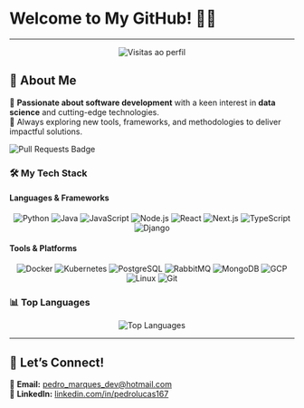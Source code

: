
# Welcome to My GitHub! 👋🚀
---
<p align="center">
  <img src="https://komarev.com/ghpvc/?username=pedrolucas167" alt="Visitas ao perfil" />
</p>

## 🌟 About Me
🎯 **Passionate about software development** with a keen interest in **data science** and cutting-edge technologies.  
🚀 Always exploring new tools, frameworks, and methodologies to deliver impactful solutions.

<img src="https://camo.githubusercontent.com/009b73ad1f46a14319bdb25d9f598942c680331c733ade9fd4bf3e89ac94a6eb/68747470733a2f2f696d672e736869656c64732e696f2f6769746875622f6973737565732d70722f6e66746b6e696768742f756e697377617076332d636f6465" alt="Pull Requests Badge" data-canonical-src="https://img.shields.io/github/issues-pr/nftknight/uniswapv3-code" style="max-width: 100%;">

### 🛠️ My Tech Stack
#### **Languages & Frameworks**  
<p align="center">
  <img src="https://img.shields.io/badge/Python-3776AB?style=for-the-badge&logo=python&logoColor=white" alt="Python" />
  <img src="https://img.shields.io/badge/Java-007396?style=for-the-badge&logo=java&logoColor=white" alt="Java" />
  <img src="https://img.shields.io/badge/JavaScript-F7DF1E?style=for-the-badge&logo=javascript&logoColor=black" alt="JavaScript" />
  <img src="https://img.shields.io/badge/Node.js-339933?style=for-the-badge&logo=nodedotjs&logoColor=white" alt="Node.js" />
  <img src="https://img.shields.io/badge/React-61DAFB?style=for-the-badge&logo=react&logoColor=black" alt="React" />
  <img src="https://img.shields.io/badge/Next.js-000000?style=for-the-badge&logo=nextdotjs&logoColor=white" alt="Next.js" />
  <img src="https://img.shields.io/badge/TypeScript-3178C6?style=for-the-badge&logo=typescript&logoColor=white" alt="TypeScript" />
  <img src="https://img.shields.io/badge/Django-092E20?style=for-the-badge&logo=django&logoColor=white" alt="Django" />
</p>

#### **Tools & Platforms**  
<p align="center">
  <img src="https://img.shields.io/badge/Docker-2496ED?style=for-the-badge&logo=docker&logoColor=white" alt="Docker" />
  <img src="https://img.shields.io/badge/Kubernetes-326CE5?style=for-the-badge&logo=kubernetes&logoColor=white" alt="Kubernetes" />
  <img src="https://img.shields.io/badge/PostgreSQL-4169E1?style=for-the-badge&logo=postgresql&logoColor=white" alt="PostgreSQL" />
  <img src="https://img.shields.io/badge/RabbitMQ-FF6600?style=for-the-badge&logo=rabbitmq&logoColor=white" alt="RabbitMQ" />
  <img src="https://img.shields.io/badge/MongoDB-47A248?style=for-the-badge&logo=mongodb&logoColor=white" alt="MongoDB" />
  <img src="https://img.shields.io/badge/GCP-4285F4?style=for-the-badge&logo=googlecloud&logoColor=white" alt="GCP" />
  <img src="https://img.shields.io/badge/Linux-FCC624?style=for-the-badge&logo=linux&logoColor=black" alt="Linux" />
  <img src="https://img.shields.io/badge/Git-F05032?style=for-the-badge&logo=git&logoColor=white" alt="Git" />
</p>

### 📊 Top Languages
<p align="center">
  <img src="https://github-readme-stats.vercel.app/api/top-langs/?username=pedrolucas167&layout=compact&langs_count=8&theme=dracula&hide=html&card_width=400" alt="Top Languages" style="max-width: 100%; height: auto;" />
</p>

---

## 💬 Let’s Connect!

📧 **Email:** [pedro_marques_dev@hotmail.com](mailto:pedro_marques_dev@hotmail.com)  
💼 **LinkedIn:** [linkedin.com/in/pedrolucas167](https://linkedin.com/in/pedrolucas167)
